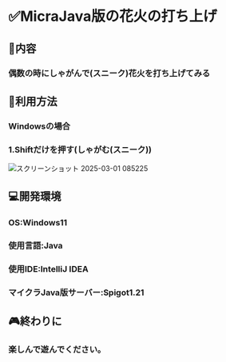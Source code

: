 # ✅MicraJava版の花火の打ち上げ


## 📌内容

### 偶数の時にしゃがんで(スニーク)花火を打ち上げてみる



## 📝利用方法

### Windowsの場合

### 1.Shiftだけを押す(しゃがむ(スニーク))







![スクリーンショット 2025-03-01 085225](https://github.com/user-attachments/assets/12a7ab90-c074-4438-994e-29845c821e87)









## 💻開発環境

### OS:Windows11

### 使用言語:Java

### 使用IDE:IntelliJ IDEA

### マイクラJava版サーバー:Spigot1.21








## 🎮終わりに
### 楽しんで遊んでください。


